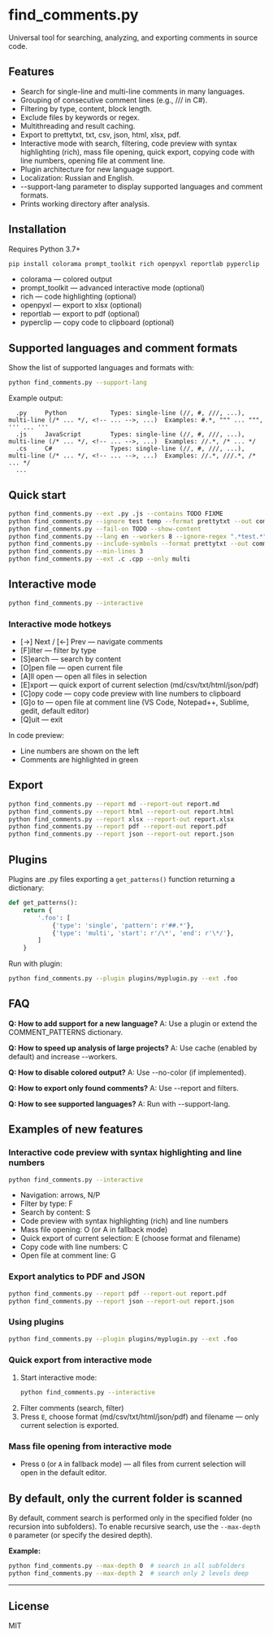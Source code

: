 # find_comments.py

Universal tool for searching, analyzing, and exporting comments in source code.

## Features
- Search for single-line and multi-line comments in many languages.
- Grouping of consecutive comment lines (e.g., /// in C#).
- Filtering by type, content, block length.
- Exclude files by keywords or regex.
- Multithreading and result caching.
- Export to prettytxt, txt, csv, json, html, xlsx, pdf.
- Interactive mode with search, filtering, code preview with syntax highlighting (rich), mass file opening, quick export, copying code with line numbers, opening file at comment line.
- Plugin architecture for new language support.
- Localization: Russian and English.
- --support-lang parameter to display supported languages and comment formats.
- Prints working directory after analysis.

## Installation

Requires Python 3.7+

```sh
pip install colorama prompt_toolkit rich openpyxl reportlab pyperclip
```

- colorama — colored output
- prompt_toolkit — advanced interactive mode (optional)
- rich — code highlighting (optional)
- openpyxl — export to xlsx (optional)
- reportlab — export to pdf (optional)
- pyperclip — copy code to clipboard (optional)

## Supported languages and comment formats

Show the list of supported languages and formats with:
```sh
python find_comments.py --support-lang
```

Example output:
```
  .py     Python            Types: single-line (//, #, ///, ...), multi-line (/* ... */, <!-- ... -->, ...)  Examples: #.*, """ ... """, ''' ... '''
  .js     JavaScript        Types: single-line (//, #, ///, ...), multi-line (/* ... */, <!-- ... -->, ...)  Examples: //.*, /* ... */
  .cs     C#                Types: single-line (//, #, ///, ...), multi-line (/* ... */, <!-- ... -->, ...)  Examples: //.*, ///.*, /* ... */
  ...
```

## Quick start

```sh
python find_comments.py --ext .py .js --contains TODO FIXME
python find_comments.py --ignore test temp --format prettytxt --out comments.txt
python find_comments.py --fail-on TODO --show-content
python find_comments.py --lang en --workers 8 --ignore-regex ".*test.*"
python find_comments.py --include-symbols --format prettytxt --out comments.txt
python find_comments.py --min-lines 3
python find_comments.py --ext .c .cpp --only multi
```

## Interactive mode

```sh
python find_comments.py --interactive
```

### Interactive mode hotkeys

- [→] Next / [←] Prev — navigate comments
- [F]ilter — filter by type
- [S]earch — search by content
- [O]pen file — open current file
- [A]ll open — open all files in selection
- [E]xport — quick export of current selection (md/csv/txt/html/json/pdf)
- [C]opy code — copy code preview with line numbers to clipboard
- [G]o to — open file at comment line (VS Code, Notepad++, Sublime, gedit, default editor)
- [Q]uit — exit

In code preview:
- Line numbers are shown on the left
- Comments are highlighted in green

## Export

```sh
python find_comments.py --report md --report-out report.md
python find_comments.py --report html --report-out report.html
python find_comments.py --report xlsx --report-out report.xlsx
python find_comments.py --report pdf --report-out report.pdf
python find_comments.py --report json --report-out report.json
```

## Plugins

Plugins are .py files exporting a `get_patterns()` function returning a dictionary:

```python
def get_patterns():
    return {
        '.foo': [
            {'type': 'single', 'pattern': r'##.*'},
            {'type': 'multi', 'start': r'/\*', 'end': r'\*/'},
        ]
    }
```

Run with plugin:
```sh
python find_comments.py --plugin plugins/myplugin.py --ext .foo
```

## FAQ

**Q: How to add support for a new language?**
A: Use a plugin or extend the COMMENT_PATTERNS dictionary.

**Q: How to speed up analysis of large projects?**
A: Use cache (enabled by default) and increase --workers.

**Q: How to disable colored output?**
A: Use --no-color (if implemented).

**Q: How to export only found comments?**
A: Use --report and filters.

**Q: How to see supported languages?**
A: Run with --support-lang.

## Examples of new features

### Interactive code preview with syntax highlighting and line numbers

```sh
python find_comments.py --interactive
```
- Navigation: arrows, N/P
- Filter by type: F
- Search by content: S
- Code preview with syntax highlighting (rich) and line numbers
- Mass file opening: O (or A in fallback mode)
- Quick export of current selection: E (choose format and filename)
- Copy code with line numbers: C
- Open file at comment line: G

### Export analytics to PDF and JSON

```sh
python find_comments.py --report pdf --report-out report.pdf
python find_comments.py --report json --report-out report.json
```

### Using plugins

```sh
python find_comments.py --plugin plugins/myplugin.py --ext .foo
```

### Quick export from interactive mode

1. Start interactive mode:
   ```sh
   python find_comments.py --interactive
   ```
2. Filter comments (search, filter)
3. Press `E`, choose format (md/csv/txt/html/json/pdf) and filename — only current selection is exported.

### Mass file opening from interactive mode

- Press `O` (or `A` in fallback mode) — all files from current selection will open in the default editor.

## By default, only the current folder is scanned

By default, comment search is performed only in the specified folder (no recursion into subfolders). To enable recursive search, use the `--max-depth 0` parameter (or specify the desired depth).

**Example:**

```sh
python find_comments.py --max-depth 0  # search in all subfolders
python find_comments.py --max-depth 2  # search only 2 levels deep
```

---

## License
MIT 
